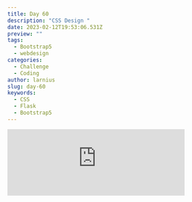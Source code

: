```yaml
---
title: Day 60
description: "CSS Design "
date: 2023-02-12T19:53:06.531Z
preview: ""
tags:
  - Bootstrap5
  - webdesign
categories:
  - Challenge
  - Coding
author: larnius
slug: day-60
keywords:
  - CSS
  - Flask
  - Bootstrap5
---
```

<iframe src="https://mastodontech.de/@larnius/109854118799463242/embed" class="mastodon-embed" style="max-width: 100%; border: 0" width="400" allowfullscreen="allowfullscreen"></iframe><script src="https://mastodontech.de/embed.js" async="async"></script>